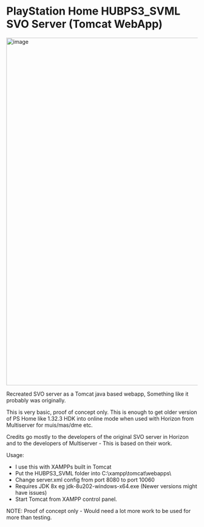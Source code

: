 # PlayStation Home HUBPS3_SVML SVO Server (Tomcat WebApp)

<img width="960" height="915" alt="image" src="https://github.com/user-attachments/assets/2558f2b8-dc1f-48be-a4b7-4e5c6e963b6b" />

Recreated SVO server as a Tomcat java based webapp, Something like it probably was originally. 

This is very basic, proof of concept only. This is enough to get older version of PS Home like 1.32.3 HDK into online mode when used with Horizon from Multiserver for muis/mas/dme etc. 

Credits go mostly to the developers of the original SVO server in Horizon and to the developers of Multiserver - This is based on their work. 

Usage: 
- I use this with XAMPPs built in Tomcat
- Put the HUBPS3_SVML folder into C:\xampp\tomcat\webapps\
- Change server.xml config from port 8080 to port 10060
- Requires JDK 8x eg jdk-8u202-windows-x64.exe (Newer versions might have issues)
- Start Tomcat from XAMPP control panel. 

NOTE: Proof of concept only - Would need a lot more work to be used for more than testing. 
